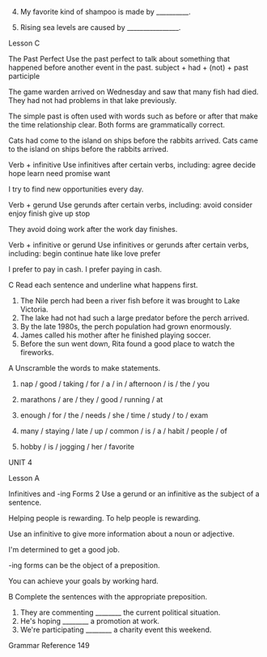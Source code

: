 4. My favorite kind of shampoo is made by __________.

5. Rising sea levels are caused by ________________.

Lesson C

The Past Perfect
Use the past perfect to talk about something that happened before another event in the past.
subject + had + (not) + past participle

The game warden arrived on Wednesday and saw that many fish had died. They had not had problems in that lake previously.

The simple past is often used with words such as before or after that make the time relationship clear. Both forms are grammatically correct.

Cats had come to the island on ships before the rabbits arrived. Cats came to the island on ships before the rabbits arrived.

Verb + infinitive
Use infinitives after certain verbs, including:
agree   decide   hope
learn    need     promise
want

I try to find new opportunities every day.

Verb + gerund
Use gerunds after certain verbs, including:
avoid    consider   enjoy
finish    give up    stop

They avoid doing work after the work day finishes.

Verb + infinitive or gerund
Use infinitives or gerunds after certain verbs, including:
begin   continue   hate
like     love       prefer

I prefer to pay in cash.
I prefer paying in cash.

C Read each sentence and underline what happens first.

1. The Nile perch had been a river fish before it was brought to Lake Victoria.
2. The lake had not had such a large predator before the perch arrived.
3. By the late 1980s, the perch population had grown enormously.
4. James called his mother after he finished playing soccer.
5. Before the sun went down, Rita found a good place to watch the fireworks.

A Unscramble the words to make statements.

1. nap / good / taking / for / a / in / afternoon / is / the / you

2. marathons / are / they / good / running / at

3. enough / for / the / needs / she / time / study / to / exam

4. many / staying / late / up / common / is / a / habit / people / of

5. hobby / is / jogging / her / favorite

UNIT 4

Lesson A

Infinitives and -ing Forms 2
Use a gerund or an infinitive as the subject of a sentence.

Helping people is rewarding.
To help people is rewarding.

Use an infinitive to give more information about a noun or adjective.

I'm determined to get a good job.

-ing forms can be the object of a preposition.

You can achieve your goals by working hard.

B Complete the sentences with the appropriate preposition.

1. They are commenting ________ the current political situation.
2. He's hoping ________ a promotion at work.
3. We're participating ________ a charity event this weekend.

Grammar Reference   149